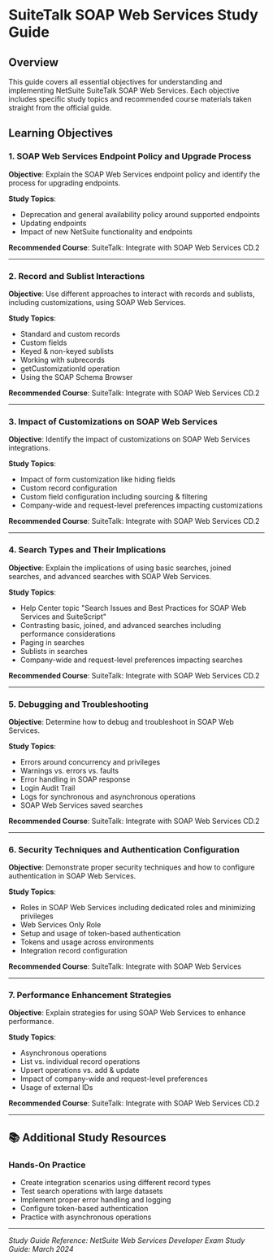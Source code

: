 # SuiteTalk SOAP Web Services Study Guide

## Overview

This guide covers all essential objectives for understanding and implementing NetSuite SuiteTalk SOAP Web Services. Each objective includes specific study topics and recommended course materials taken straight from the official guide.

## Learning Objectives

### 1. SOAP Web Services Endpoint Policy and Upgrade Process

**Objective**: Explain the SOAP Web Services endpoint policy and identify the process for upgrading endpoints.

**Study Topics**:
- Deprecation and general availability policy around supported endpoints
- Updating endpoints
- Impact of new NetSuite functionality and endpoints

**Recommended Course**: SuiteTalk: Integrate with SOAP Web Services CD.2

---

### 2. Record and Sublist Interactions

**Objective**: Use different approaches to interact with records and sublists, including customizations, using SOAP Web Services.

**Study Topics**:
- Standard and custom records
- Custom fields
- Keyed & non-keyed sublists
- Working with subrecords
- getCustomizationId operation
- Using the SOAP Schema Browser

**Recommended Course**: SuiteTalk: Integrate with SOAP Web Services CD.2

---

### 3. Impact of Customizations on SOAP Web Services

**Objective**: Identify the impact of customizations on SOAP Web Services integrations.

**Study Topics**:
- Impact of form customization like hiding fields
- Custom record configuration
- Custom field configuration including sourcing & filtering
- Company-wide and request-level preferences impacting customizations

**Recommended Course**: SuiteTalk: Integrate with SOAP Web Services CD.2

---

### 4. Search Types and Their Implications

**Objective**: Explain the implications of using basic searches, joined searches, and advanced searches with SOAP Web Services.

**Study Topics**:
- Help Center topic "Search Issues and Best Practices for SOAP Web Services and SuiteScript"
- Contrasting basic, joined, and advanced searches including performance considerations
- Paging in searches
- Sublists in searches
- Company-wide and request-level preferences impacting searches

**Recommended Course**: SuiteTalk: Integrate with SOAP Web Services CD.2

---

### 5. Debugging and Troubleshooting

**Objective**: Determine how to debug and troubleshoot in SOAP Web Services.

**Study Topics**:
- Errors around concurrency and privileges
- Warnings vs. errors vs. faults
- Error handling in SOAP response
- Login Audit Trail
- Logs for synchronous and asynchronous operations
- SOAP Web Services saved searches

**Recommended Course**: SuiteTalk: Integrate with SOAP Web Services CD.2

---

### 6. Security Techniques and Authentication Configuration

**Objective**: Demonstrate proper security techniques and how to configure authentication in SOAP Web Services.

**Study Topics**:
- Roles in SOAP Web Services including dedicated roles and minimizing privileges
- Web Services Only Role
- Setup and usage of token-based authentication
- Tokens and usage across environments
- Integration record configuration

**Recommended Course**: SuiteTalk: Integrate with SOAP Web Services

---

### 7. Performance Enhancement Strategies

**Objective**: Explain strategies for using SOAP Web Services to enhance performance.

**Study Topics**:
- Asynchronous operations
- List vs. individual record operations
- Upsert operations vs. add & update
- Impact of company-wide and request-level preferences
- Usage of external IDs

**Recommended Course**: SuiteTalk: Integrate with SOAP Web Services CD.2

---

## 📚 Additional Study Resources

### Hands-On Practice
- Create integration scenarios using different record types
- Test search operations with large datasets
- Implement proper error handling and logging
- Configure token-based authentication
- Practice with asynchronous operations

---

*Study Guide Reference: NetSuite Web Services Developer Exam Study Guide: March 2024*